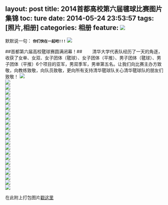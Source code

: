 layout: post
title: 2014首都高校第六届毽球比赛图片集锦
toc: ture
date: 2014-05-24 23:53:57
tags: [照片,相册]
categories: 相册
feature: ![](http://thujteam.qiniudn.com/thujteam-20140524-10.jpg?imageMogr/auto-orient/thumbnail/800)
---
默默说一句：
**`你们快在一起吧!!!`**
![](http://thujteam.qiniudn.com/thujteam-20140524-10.jpg?imageMogr/auto-orient/thumbnail/800)
<br/>
<!--more-->
##首都第六届高校毽球赛圆满闭幕！##
&emsp;&emsp;清华大学代表队经历了一天的角逐，收获了女单、女双、女子团体（毽球）、女子团体（平推）、男子团体（毽球）、男子团体（平推）6个项目的亚军，男双季军，男单第五名。让我们向比赛主办方致敬，向教练致敬，向队员致敬，更向所有支持清华毽球队关心清华毽球队的朋友们致敬！
![](http://thujteam.qiniudn.com/thujteam-20140524-01.jpg?imageMogr/auto-orient/thumbnail/800)
<br/>
![](http://thujteam.qiniudn.com/thujteam-20140524-02.jpg?imageMogr/auto-orient/thumbnail/800)
<br/>
![](http://thujteam.qiniudn.com/thujteam-20140524-03.jpg?imageMogr/auto-orient/thumbnail/800)
<br/>
![](http://thujteam.qiniudn.com/thujteam-20140524-04.jpg?imageMogr/auto-orient/thumbnail/800)
<br/>
![](http://thujteam.qiniudn.com/thujteam-20140524-05.jpg?imageMogr/auto-orient/thumbnail/800)
<br/>
![](http://thujteam.qiniudn.com/thujteam-20140524-06.jpg?imageMogr/auto-orient/thumbnail/800)
<br/>
![](http://thujteam.qiniudn.com/thujteam-20140524-07.jpg?imageMogr/auto-orient/thumbnail/800)
<br/>
![](http://thujteam.qiniudn.com/thujteam-20140524-08.jpg?imageMogr/auto-orient/thumbnail/800)
<br/>
![](http://thujteam.qiniudn.com/thujteam-20140524-09.jpg?imageMogr/auto-orient/thumbnail/800)
<br/>
![](http://thujteam.qiniudn.com/thujteam-20140524-10.jpg?imageMogr/auto-orient/thumbnail/800)
<br/>
![](http://thujteam.qiniudn.com/thujteam-20140524-11.jpg?imageMogr/auto-orient/thumbnail/800)
<br/>
![](http://thujteam.qiniudn.com/thujteam-20140524-12.jpg?imageMogr/auto-orient/thumbnail/800)
<br/>
![](http://thujteam.qiniudn.com/thujteam-20140524-13.jpg?imageMogr/auto-orient/thumbnail/800)
<br/>
![](http://thujteam.qiniudn.com/thujteam-20140524-14.jpg?imageMogr/auto-orient/thumbnail/800)
<br/>
![](http://thujteam.qiniudn.com/thujteam-20140524-15.jpg?imageMogr/auto-orient/thumbnail/800)
<br/>
![](http://thujteam.qiniudn.com/thujteam-20140524-16.jpg?imageMogr/auto-orient/thumbnail/800)
<br/>
![](http://thujteam.qiniudn.com/thujteam-20140524-17.jpg?imageMogr/auto-orient/thumbnail/800)
<br/>
![](http://thujteam.qiniudn.com/thujteam-20140524-18.jpg?imageMogr/auto-orient/thumbnail/800)
<br/>
![](http://thujteam.qiniudn.com/thujteam-20140524-19.jpg?imageMogr/auto-orient/thumbnail/800)
<br/>
![](http://thujteam.qiniudn.com/thujteam-20140524-20.jpg?imageMogr/auto-orient/thumbnail/800)
<br/>
![](http://thujteam.qiniudn.com/thujteam-20140524-21.jpg?imageMogr/auto-orient/thumbnail/800)
<br/>
![](http://thujteam.qiniudn.com/thujteam-20140524-22.jpg?imageMogr/auto-orient/thumbnail/800)
<br/>
![](http://thujteam.qiniudn.com/thujteam-20140524-23.jpg?imageMogr/auto-orient/thumbnail/800)
<br/>


在此附上打包图片[戳这里](http://pan.baidu.com/s/1gdBXd8f)